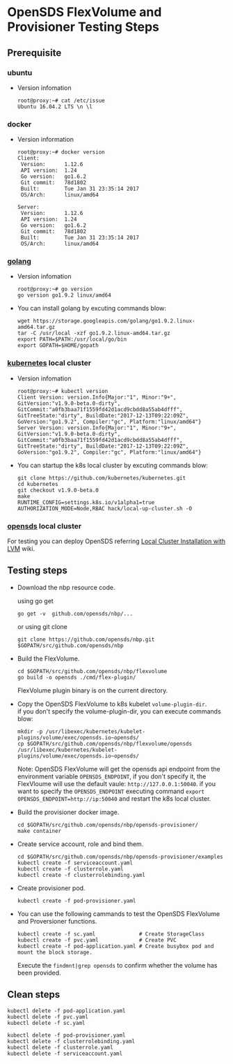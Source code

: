 # OpenSDS FlexVolume and Provisioner Testing Steps #

## Prerequisite ##
### ubuntu
* Version infomation

	```
	root@proxy:~# cat /etc/issue
	Ubuntu 16.04.2 LTS \n \l

	```
### docker
* Version information

	```
	root@proxy:~# docker version 
	Client:
	 Version:      1.12.6
	 API version:  1.24
	 Go version:   go1.6.2
	 Git commit:   78d1802
	 Built:        Tue Jan 31 23:35:14 2017
	 OS/Arch:      linux/amd64
	
	Server:
	 Version:      1.12.6
	 API version:  1.24
	 Go version:   go1.6.2
	 Git commit:   78d1802
	 Built:        Tue Jan 31 23:35:14 2017
	 OS/Arch:      linux/amd64
	```

### [golang](https://redirector.gvt1.com/edgedl/go/go1.9.2.linux-amd64.tar.gz) 
* Version infomation

	```
	root@proxy:~# go version
	go version go1.9.2 linux/amd64
	```

* You can install golang by excuting commands blow:

	```
	wget https://storage.googleapis.com/golang/go1.9.2.linux-amd64.tar.gz
	tar -C /usr/local -xzf go1.9.2.linux-amd64.tar.gz
	export PATH=$PATH:/usr/local/go/bin
	export GOPATH=$HOME/gopath
	```

### [kubernetes](https://github.com/kubernetes/kubernetes) local cluster
* Version infomation
	```
	root@proxy:~# kubectl version
	Client Version: version.Info{Major:"1", Minor:"9+", GitVersion:"v1.9.0-beta.0-dirty", GitCommit:"a0fb3baa71f1559fd42d1acd9cbdd8a55ab4dfff", GitTreeState:"dirty", BuildDate:"2017-12-13T09:22:09Z", GoVersion:"go1.9.2", Compiler:"gc", Platform:"linux/amd64"}
	Server Version: version.Info{Major:"1", Minor:"9+", GitVersion:"v1.9.0-beta.0-dirty", GitCommit:"a0fb3baa71f1559fd42d1acd9cbdd8a55ab4dfff", GitTreeState:"dirty", BuildDate:"2017-12-13T09:22:09Z", GoVersion:"go1.9.2", Compiler:"gc", Platform:"linux/amd64"}
	```
* You can startup the k8s local cluster by excuting commands blow:

	```
	git clone https://github.com/kubernetes/kubernetes.git
	cd kubernetes
	git checkout v1.9.0-beta.0
	make
	RUNTIME_CONFIG=settings.k8s.io/v1alpha1=true AUTHORIZATION_MODE=Node,RBAC hack/local-up-cluster.sh -O
	```

### [opensds](https://github.com/opensds/opensds) local cluster
For testing you can deploy OpenSDS referring [Local Cluster Installation with LVM](https://github.com/opensds/opensds/wiki/Local-Cluster-Installation-with-LVM) wiki.

## Testing steps ##
* Download the nbp resource code.
	
	using go get  
	```
	go get -v  github.com/opensds/nbp/...
	```  
	or using git clone  
	```
	git clone https://github.com/opensds/nbp.git  $GOPATH/src/github.com/opensds/nbp
	```

* Build the FlexVolume.

	```
	cd $GOPATH/src/github.com/opensds/nbp/flexvolume
	go build -o opensds ./cmd/flex-plugin/
	```
	
    FlexVolume plugin binary is on the current directory.  


* Copy the OpenSDS FlexVolume to k8s kubelet `volume-plugin-dir`.  
	if you don't specify the volume-plugin-dir, you can execute commands blow:

	```
	mkdir -p /usr/libexec/kubernetes/kubelet-plugins/volume/exec/opensds.io~opensds/
	cp $GOPATH/src/github.com/opensds/nbp/flexvolume/opensds /usr/libexec/kubernetes/kubelet-plugins/volume/exec/opensds.io~opensds/
	```  
	Note: OpenSDS FlexVolume will get the opensds api endpoint from the environment variable `OPENSDS_ENDPOINT`, if you don't specify it, the FlexVloume will use the default vaule: `http://127.0.0.1:50040`. if you want to specify the `OPENSDS_ENDPOINT` executing command `export OPENSDS_ENDPOINT=http://ip:50040` and restart the k8s local cluster.

* Build the provisioner docker image.

	```
	cd $GOPATH/src/github.com/opensds/nbp/opensds-provisioner/
	make container
	```

* Create service account, role and bind them.
	```
	cd $GOPATH/src/github.com/opensds/nbp/opensds-provisioner/examples
	kubectl create -f serviceaccount.yaml
	kubectl create -f clusterrole.yaml
	kubectl create -f clusterrolebinding.yaml
	```
* Create provisioner pod.
	```
	kubectl create -f pod-provisioner.yaml
	```
* You can use the following cammands to test the OpenSDS FlexVolume and Proversioner functions.

	```
	kubectl create -f sc.yaml              # Create StorageClass
	kubectl create -f pvc.yaml             # Create PVC
	kubectl create -f pod-application.yaml # Create busybox pod and mount the block storage.
	```
	
	Execute the `findmnt|grep opensds` to confirm whether the volume has been provided.

## Clean steps ##

```
kubectl delete -f pod-application.yaml
kubectl delete -f pvc.yaml
kubectl delete -f sc.yaml

kubectl delete -f pod-provisioner.yaml
kubectl delete -f clusterrolebinding.yaml
kubectl delete -f clusterrole.yaml
kubectl delete -f serviceaccount.yaml
```